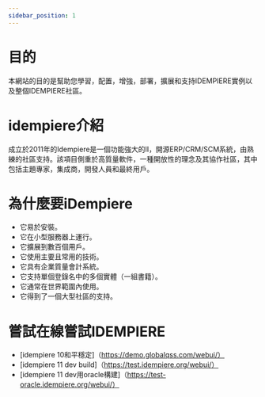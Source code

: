 ```yaml
---
sidebar_position: 1
---
```

# 目的

本網站的目的是幫助您學習，配置，增強，部署，擴展和支持IDEMPIERE實例以及整個IDEMPIERE社區。

# idempiere介紹

成立於2011年的Idempiere是一個功能強大的II，開源ERP/CRM/SCM系統，由熟練的社區支持。該項目側重於高質量軟件，一種開放性的理念及其協作社區，其中包括主題專家，集成商，開發人員和最終用戶。

# 為什麼要iDempiere
- 它易於安裝。
- 它在小型服務器上運行。
- 它擴展到數百個用戶。
- 它使用主要且常用的技術。
- 它具有企業質量會計系統。
- 它支持單個登錄名中的多個實體（一組書籍）。
- 它通常在世界範圍內使用。
- 它得到了一個大型社區的支持。

# 嘗試在線嘗試IDEMPIERE
- [idempiere 10和平穩定]（https://demo.globalqss.com/webui/）
- [idempiere 11 dev build]（https://test.idempiere.org/webui/）
- [idempiere 11 dev用oracle構建]（https://test-oracle.idempiere.org/webui/）
